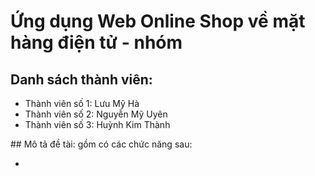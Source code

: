 # Ứng dụng Web Online Shop về mặt hàng điện tử - nhóm 
## Danh sách thành viên:
<ul>
  <li> Thành viên số 1: Lưu Mỹ Hà </li>
  <li> Thành viên số 2: Nguyễn Mỹ Uyên </li>
  <li> Thành viên số 3: Huỳnh Kim Thành </li>
</ul>
## Mô tả đề tài: gồm có các chức năng sau:
<ul>
  <li></li>
</ul>
